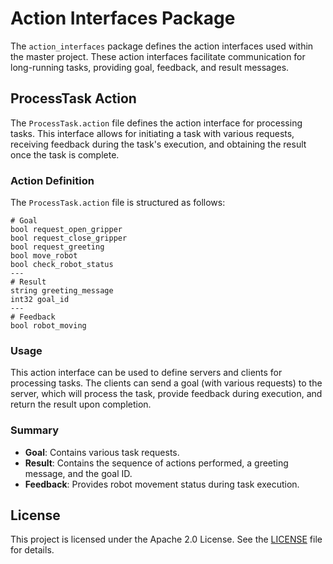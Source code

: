 # Action Interfaces Package

The `action_interfaces` package defines the action interfaces used within the master project. These action interfaces facilitate communication for long-running tasks, providing goal, feedback, and result messages.

## ProcessTask Action

The `ProcessTask.action` file defines the action interface for processing tasks. This interface allows for initiating a task with various requests, receiving feedback during the task's execution, and obtaining the result once the task is complete.

### Action Definition

The `ProcessTask.action` file is structured as follows:

```plaintext
# Goal
bool request_open_gripper
bool request_close_gripper
bool request_greeting
bool move_robot
bool check_robot_status
---
# Result
string greeting_message
int32 goal_id
---
# Feedback
bool robot_moving
```


### Usage

This action interface can be used to define servers and clients for processing tasks. The clients can send a goal (with various requests) to the server, which will process the task, provide feedback during execution, and return the result upon completion.

### Summary

- **Goal**: Contains various task requests.
- **Result**: Contains the sequence of actions performed, a greeting message, and the goal ID.
- **Feedback**: Provides robot movement status during task execution.

## License
This project is licensed under the Apache 2.0 License. See the [LICENSE](/LICENSE) file for details.

